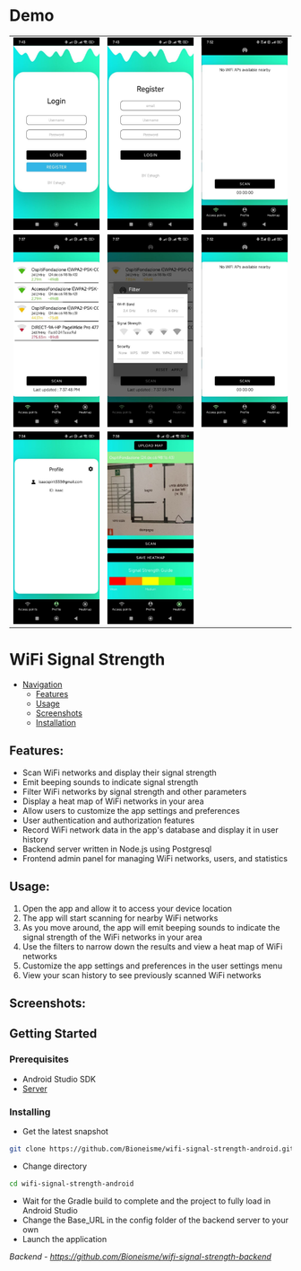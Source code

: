 # Demo

<table>
  <tr>
    <td><img src="screenshot/login.jpg" alt="Login page" width="250"/></td>
    <td><img src="screenshot/register.jpg" alt="Register page" width="250"/></td>
    <td><img src="screenshot/empty-wifi.jpg" alt="Another page" width="250"/></td>
  </tr>
  <tr>
    <td><img src="screenshot/wifis.jpg" alt="Login page" width="250"/></td>
    <td><img src="screenshot/filter.jpg" alt="Register page" width="250"/></td>
    <td><img src="screenshot/empty-wifi.jpg" alt="Another page" width="250"/></td>
  </tr>
    <tr>
    <td><img src="screenshot/profile.jpg" alt="Login page" width="250"/></td>
    <td><img src="screenshot/heatmap.jpg" alt="Register page" width="250"/></td>
  </tr>
</table>

# WiFi Signal Strength

- [Navigation](#navigation)
  - [Features](#features)
  - [Usage](#usage)
  - [Screenshots](#screenshots)
  - [Installation](#prerequisites)

## Features:

- Scan WiFi networks and display their signal strength
- Emit beeping sounds to indicate signal strength
- Filter WiFi networks by signal strength and other parameters
- Display a heat map of WiFi networks in your area
- Allow users to customize the app settings and preferences
- User authentication and authorization features
- Record WiFi network data in the app's database and display it in user history
- Backend server written in Node.js using Postgresql
- Frontend admin panel for managing WiFi networks, users, and statistics

## Usage:

1. Open the app and allow it to access your device location
2. The app will start scanning for nearby WiFi networks
3. As you move around, the app will emit beeping sounds to indicate the signal strength of the WiFi networks in your area
4. Use the filters to narrow down the results and view a heat map of WiFi networks
5. Customize the app settings and preferences in the user settings menu
6. View your scan history to see previously scanned WiFi networks

## Screenshots:

## Getting Started

### Prerequisites

- Android Studio SDK
- [Server](https://github.com/Bioneisme/wifi-signal-strength-backend)

### Installing

- Get the latest snapshot

```bash
git clone https://github.com/Bioneisme/wifi-signal-strength-android.git
```

- Change directory

```bash
cd wifi-signal-strength-android
```

- Wait for the Gradle build to complete and the project to fully load in Android Studio
- Change the Base_URL in the config folder of the backend server to your own
- Launch the application

_Backend - https://github.com/Bioneisme/wifi-signal-strength-backend_
